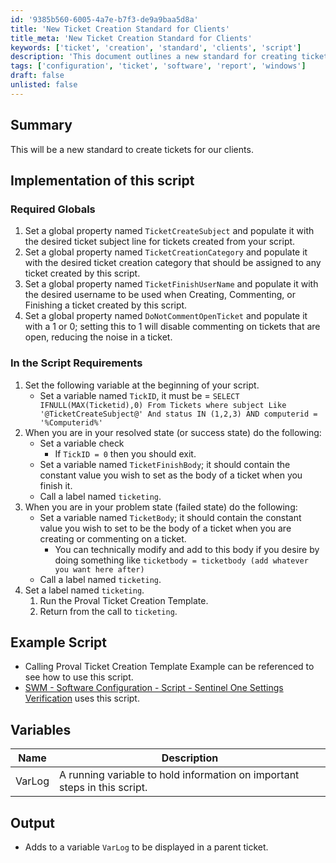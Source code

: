 ```yaml
---
id: '9385b560-6005-4a7e-b7f3-de9a9baa5d8a'
title: 'New Ticket Creation Standard for Clients'
title_meta: 'New Ticket Creation Standard for Clients'
keywords: ['ticket', 'creation', 'standard', 'clients', 'script']
description: 'This document outlines a new standard for creating tickets for clients, including required global properties, implementation details, and example scripts. It aims to streamline ticket management and improve efficiency in handling client requests.'
tags: ['configuration', 'ticket', 'software', 'report', 'windows']
draft: false
unlisted: false
---
```

## Summary

This will be a new standard to create tickets for our clients.

## Implementation of this script

### Required Globals
1. Set a global property named `TicketCreateSubject` and populate it with the desired ticket subject line for tickets created from your script.
2. Set a global property named `TicketCreationCategory` and populate it with the desired ticket creation category that should be assigned to any ticket created by this script.
3. Set a global property named `TicketFinishUserName` and populate it with the desired username to be used when Creating, Commenting, or Finishing a ticket created by this script.
4. Set a global property named `DoNotCommentOpenTicket` and populate it with a 1 or 0; setting this to 1 will disable commenting on tickets that are open, reducing the noise in a ticket.

### In the Script Requirements
1. Set the following variable at the beginning of your script.
   - Set a variable named `TickID`, it must be = `SELECT IFNULL(MAX(Ticketid),0) From Tickets where subject Like '@TicketCreateSubject@' And status IN (1,2,3) AND computerid = '%Computerid%'`
2. When you are in your resolved state (or success state) do the following:
   - Set a variable check
     - If `TickID = 0` then you should exit.
   - Set a variable named `TicketFinishBody`; it should contain the constant value you wish to set as the body of a ticket when you finish it.
   - Call a label named `ticketing`.
3. When you are in your problem state (failed state) do the following:
   - Set a variable named `TicketBody`; it should contain the constant value you wish to set to be the body of a ticket when you are creating or commenting on a ticket.
     - You can technically modify and add to this body if you desire by doing something like `ticketbody = ticketbody (add whatever you want here after)`
   - Call a label named `ticketing`.
4. Set a label named `ticketing`.
   1. Run the Proval Ticket Creation Template.
   2. Return from the call to `ticketing`.

## Example Script

- Calling Proval Ticket Creation Template Example can be referenced to see how to use this script.
- [SWM - Software Configuration - Script - Sentinel One Settings Verification](https://proval.itglue.com/DOC-5078775-12183318) uses this script.

## Variables

| Name    | Description                                                                 |
|---------|-----------------------------------------------------------------------------|
| VarLog  | A running variable to hold information on important steps in this script.  |

## Output

- Adds to a variable `VarLog` to be displayed in a parent ticket.







